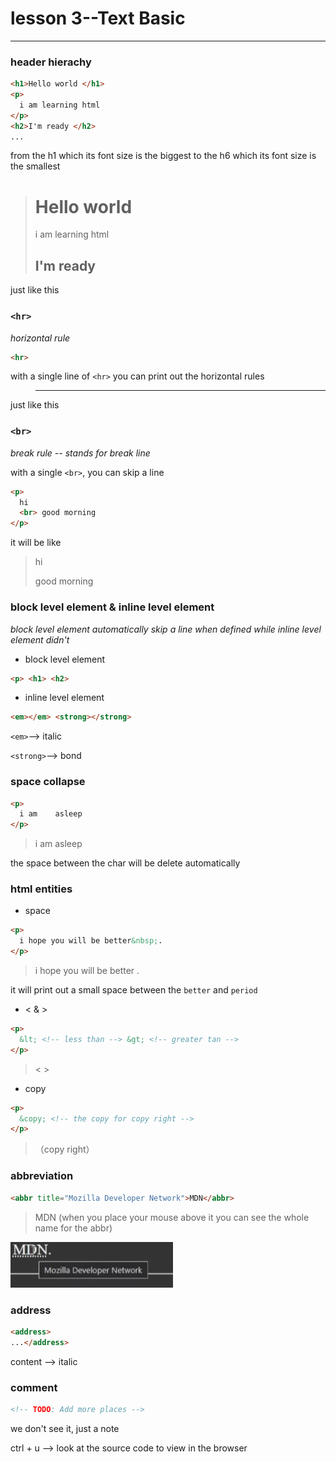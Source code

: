 # lesson 3--Text Basic

---

### header hierachy

```html
<h1>Hello world </h1>
<p>
  i am learning html
</p>
<h2>I'm ready </h2>
...
```

from the h1 which its font size is the biggest to the h6 which its font size is the smallest

>   # Hello world
>
>   i am learning html
>
>   ## I'm ready

just like this

### `<hr>`

*horizontal rule*

```html
<hr>
```

with a single line of `<hr>` you can print out the horizontal rules

>---

just like this



### `<br>`

*break rule -- stands for break line*

with a single `<br>`, you can skip a line

```html
<p>
  hi
  <br> good morning
</p>
```

it will be like

>   hi
>
>   good morning



### block level element & inline level element

*block level element automatically skip a line when defined while inline level element didn't*

*   block level element 

```html
<p> <h1> <h2> 
```

*   inline level element

```html
<em></em> <strong></strong>
```

`<em>`--> italic 

`<strong>`--> bond



### space collapse

```html
<p>
  i am    asleep
</p>
```

>i am asleep

the space between the char will be delete automatically

### html entities

*   space

```html
<p>
  i hope you will be better&nbsp;.
</p>
```

>   i hope you will be better .

it will print out a small space between the `better` and `period`

*   < & >

```html
<p>
  &lt; <!-- less than --> &gt; <!-- greater tan --> 
</p>
```

>   < >

*   copy

```html
<p>
  &copy; <!-- the copy for copy right -->
</p>
```

>   （copy right）



### abbreviation

```html
<abbr title="Mozilla Developer Network">MDN</abbr>
```

>   MDN (when you place your mouse above it you can see the whole name for the abbr)

<img src=".assets/image-20231126212901077.png" alt="image-20231126212901077" style="zoom: 50%;" />



### address

```html
<address>
...</address>
```

content --> italic



### comment

```html
<!-- TODO: Add more places -->
```

we don't see it, just a note

ctrl + u --> look at the source code to view in the browser

